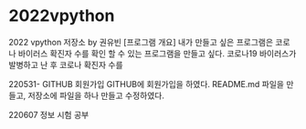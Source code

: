 # 2022vpython
2022 vpython 저장소 by 권유빈
[프로그램 개요]
내가 만들고 싶은 프로그램은 코로나 바이러스 확진자 수를 확인 할 수 있는 프로그램을 만들고 싶다.
코로나19 바이러스가 발병하고 난 후 코로나 확진자 수를 

220531- GITHUB 회원가입
GITHUB에 회원가입을 하였다.
README.md 파일을 만들고, 저장소에 파일을 하나 만들고 수정하였다.

220607
정보 시험 공부
